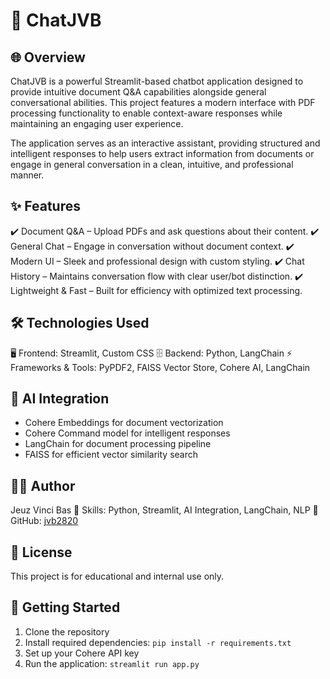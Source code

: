 # 📌 ChatJVB

## 🌐 Overview
ChatJVB is a powerful Streamlit-based chatbot application designed to provide intuitive document Q&A capabilities alongside general conversational abilities. This project features a modern interface with PDF processing functionality to enable context-aware responses while maintaining an engaging user experience.

The application serves as an interactive assistant, providing structured and intelligent responses to help users extract information from documents or engage in general conversation in a clean, intuitive, and professional manner.

## ✨ Features
✔️ Document Q&A – Upload PDFs and ask questions about their content.
✔️ General Chat – Engage in conversation without document context.
✔️ Modern UI – Sleek and professional design with custom styling.
✔️ Chat History – Maintains conversation flow with clear user/bot distinction.
✔️ Lightweight & Fast – Built for efficiency with optimized text processing.

## 🛠️ Technologies Used
🖥️ Frontend: Streamlit, Custom CSS
🗄️ Backend: Python, LangChain
⚡ Frameworks & Tools: PyPDF2, FAISS Vector Store, Cohere AI, LangChain

## 🧠 AI Integration
- Cohere Embeddings for document vectorization
- Cohere Command model for intelligent responses
- LangChain for document processing pipeline
- FAISS for efficient vector similarity search

## 👨‍💻 Author
Jeuz Vinci Bas
🔹 Skills: Python, Streamlit, AI Integration, LangChain, NLP
🔹 GitHub: [jvb2820](https://github.com/jvb2820)

## 📜 License
This project is for educational and internal use only.

## 🚀 Getting Started
1. Clone the repository
2. Install required dependencies: `pip install -r requirements.txt`
3. Set up your Cohere API key
4. Run the application: `streamlit run app.py`
